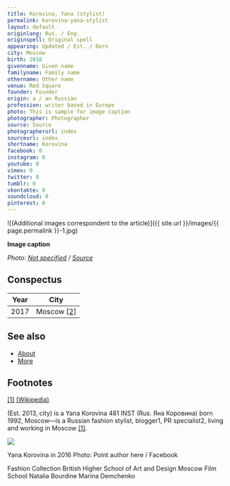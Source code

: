 ```yaml
---
title: Korovina, Yana (stylist)
permalink: korovina-yana-stylist
layout: default
originlang: Rus. / Eng.
originspell: Original spell
appearing: Updated / Est. / Born
city: Moscow
birth: 2018
givenname: Given name
familyname: Family name
othername: Other name
venue: Red Square
founder: Founder
origin: a / an Russian
profession: writer based in Europe
photo: This is sample for image caption
photographer: Photographer
source: Source
photographerurl: index
sourceurl: index
shortname: Korovina
facebook: 0
instagram: 0
youtube: 0
vimeo: 0
twitter: 0
tumblr: 0
vkontakte: 0
soundcloud: 0
pinterest: 0
---
```


![(Additional images correspondent to the article)]({{ site.url }}/images/{{ page.permalink }}-1.jpg)

**Image caption**

*Photo: [Not specified](index) / [Source](index)*

## Сonspectus

|Year|City|
|-|-|
|2017|Moscow <span id="a2">[\[2\]](#f2)</span>|

## See also

+ [About](index)
+ [More](index)

## Footnotes

[[1]](#a1) <span id="f1"></span> [(Wikipedia)](index)


(Est. 2013, city) is a Yana Korovina  481  INST (Rus. Яна Коровина) born 1992, Moscow—is a Russian fashion stylist, blogger1, PR specialist2, living and working in Moscow <span id="a1">[\[1\]](#f1)</span>.

![](/encyclopedia/images/korovina.jpg)

Yana Korovina in 2016
Photo: Point author here / Facebook

Fashion Collection
British Higher School of Art and Design
Moscow Film School
Natalia Bourdine
Marina Demchenko
